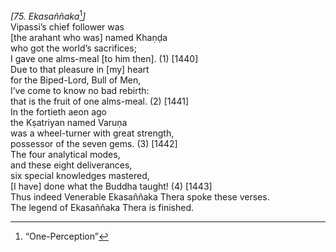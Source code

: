 *\[75. Ekasaññaka*[^1]*\]*  
Vipassi’s chief follower was  
\[the arahant who was\] named Khaṇḍa  
who got the world’s sacrifices;  
I gave one alms-meal \[to him then\]. (1) \[1440\]  
Due to that pleasure in \[my\] heart  
for the Biped-Lord, Bull of Men,  
I’ve come to know no bad rebirth:  
that is the fruit of one alms-meal. (2) \[1441\]  
In the fortieth aeon ago  
the Kṣatriyan named Varuṇa  
was a wheel-turner with great strength,  
possessor of the seven gems. (3) \[1442\]  
The four analytical modes,  
and these eight deliverances,  
six special knowledges mastered,  
\[I have\] done what the Buddha taught! (4) \[1443\]  
Thus indeed Venerable Ekasaññaka Thera spoke these verses.  
The legend of Ekasaññaka Thera is finished.  
[^1]: “One-Perception”

